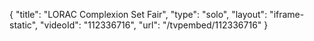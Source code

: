 {
    "title": "LORAC Complexion Set  Fair",
    "type": "solo",
    "layout": "iframe-static",
    "videoId": "112336716",
    "url": "\/tvpembed\/112336716"
}